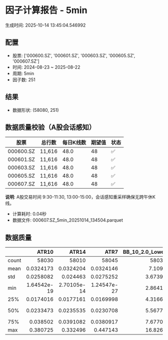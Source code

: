 # 因子计算报告 - 5min

生成时间: 2025-10-14 13:45:04.546992

## 配置

- 股票: ['000600.SZ', '000601.SZ', '000603.SZ', '000605.SZ', '000607.SZ']
- 时间: 2024-08-23 ~ 2025-08-22
- 周期: 5min
- 因子数: 251

## 结果

- 数据形状: (58080, 251)

## 数据质量校验（A股会话感知）

| 股票 | 总行数 | 每日K线数 | 期望值 | 状态 |
|------|--------|----------|--------|------|
| 000600.SZ | 11,616 | 48.0 | 48 | ✅ |
| 000601.SZ | 11,616 | 48.0 | 48 | ✅ |
| 000603.SZ | 11,616 | 48.0 | 48 | ✅ |
| 000605.SZ | 11,616 | 48.0 | 48 | ✅ |
| 000607.SZ | 11,616 | 48.0 | 48 | ✅ |

**说明**: A股交易时间 9:30-11:30, 13:00-15:00，会话感知重采样确保无跨午休K线。
- 计算耗时: 0.04秒
- 数据文件: 000607.SZ_5min_20251014_134504.parquet

## 数据质量

|       |           ATR10 |           ATR14 |            ATR7 |   BB_10_2.0_Lower |   BB_10_2.0_Middle |   BB_10_2.0_Upper |   BB_10_2.0_Width |   BB_15_2.0_Lower |   BB_15_2.0_Middle |   BB_15_2.0_Upper |   BB_15_2.0_Width |   BB_20_2.0_Lower |   BB_20_2.0_Middle |   BB_20_2.0_Upper |   BB_20_2.0_Width |     BOLB_20 |        CCI10 |        CCI14 |        CCI20 |       EMA12 |       EMA15 |       EMA20 |        EMA3 |        EMA5 |        EMA8 |     FIXLB10 |      FIXLB3 |      FIXLB5 |      FIXLB8 |      FMAX10 |      FMAX15 |      FMAX20 |       FMAX5 |     FMEAN10 |     FMEAN15 |     FMEAN20 |      FMEAN5 |      FMIN10 |      FMIN15 |      FMIN20 |       FMIN5 |      FSTD10 |      FSTD15 |      FSTD20 |       FSTD5 |     LEXLB10 |      LEXLB3 |      LEXLB5 |      LEXLB8 |        MA10 |        MA15 |        MA20 |         MA3 |         MA5 |         MA8 |            MACD |    MACD_12_26_9 |     MACD_6_13_4 |     MACD_8_17_5 |       MACD_HIST |     MACD_SIGNAL |    MEANLB10 |     MEANLB3 |     MEANLB5 |     MEANLB8 |         MSTD10 |        MSTD15 |          MSTD5 |       Momentum1 |      Momentum10 |      Momentum12 |      Momentum15 |      Momentum20 |       Momentum3 |       Momentum5 |       Momentum8 |               OBV |   OBV_SMA10 |   OBV_SMA15 |   OBV_SMA20 |    OBV_SMA5 |   Position10 |   Position12 |   Position15 |   Position20 |   Position25 |   Position30 |    Position5 |    Position8 |        RAND |      RANDNX |       RANDX |       RPROB |     RPROBCX |     RPROBNX |      RPROBX |          RSI |      RSI10 |        RSI14 |       RSI7 |        STCX |           STOCH |     STOCH_10_14 |     STOCH_14_20 |      STOCH_7_10 |         STX |   TA_ADXR_14 |   TA_ADX_14 |   TA_APO_fastperiod12_matype0_slowperiod26 |   TA_AROONOSC_14 |   TA_AROON_14_down |   TA_AROON_14_up |    TA_CCI_14 |   TA_CDL2CROWS |   TA_CDL3BLACKCROWS |   TA_CDL3INSIDE |   TA_CDL3LINESTRIKE |   TA_CDL3OUTSIDE |   TA_CDL3STARSINSOUTH |   TA_CDL3WHITESOLDIERS |   TA_CDLABANDONEDBABY |   TA_CDLADVANCEBLOCK |   TA_CDLBELTHOLD |   TA_CDLBREAKAWAY |   TA_CDLCLOSINGMARUBOZU |   TA_CDLCONCEALBABYSWALL |   TA_CDLCOUNTERATTACK |   TA_CDLDARKCLOUDCOVER |   TA_CDLDOJI |   TA_CDLDOJISTAR |   TA_CDLDRAGONFLYDOJI |   TA_CDLENGULFING |   TA_CDLEVENINGDOJISTAR |   TA_CDLEVENINGSTAR |   TA_CDLGAPSIDESIDEWHITE |   TA_CDLGRAVESTONEDOJI |   TA_CDLHAMMER |   TA_CDLHANGINGMAN |   TA_CDLHARAMI |   TA_CDLHARAMICROSS |   TA_CDLHIGHWAVE |   TA_CDLHIKKAKE |   TA_CDLHOMINGPIGEON |   TA_CDLIDENTICAL3CROWS |   TA_CDLINNECK |   TA_CDLINVERTEDHAMMER |   TA_CDLKICKING |   TA_CDLKICKINGBYLENGTH |   TA_CDLLADDERBOTTOM |   TA_CDLLONGLEGGEDDOJI |   TA_CDLLONGLINE |   TA_CDLMARUBOZU |   TA_CDLMATCHINGLOW |   TA_CDLMATHOLD |   TA_CDLMORNINGDOJISTAR |   TA_CDLMORNINGSTAR |   TA_CDLONNECK |   TA_CDLPIERCING |   TA_CDLRICKSHAWMAN |   TA_CDLRISEFALL3METHODS |   TA_CDLSEPARATINGLINES |   TA_CDLSHOOTINGSTAR |   TA_CDLSHORTLINE |   TA_CDLSPINNINGTOP |   TA_CDLSTALLEDPATTERN |   TA_CDLSTICKSANDWICH |   TA_CDLTAKURI |   TA_CDLTASUKIGAP |   TA_CDLTHRUSTING |   TA_CDLTRISTAR |   TA_CDLUNIQUE3RIVER |   TA_CDLUPSIDEGAP2CROWS |   TA_CDLXSIDEGAP3METHODS |   TA_DEMA_10 |   TA_DEMA_20 |   TA_DEMA_5 |    TA_DX_14 |   TA_EMA_10 |   TA_EMA_20 |   TA_EMA_30 |    TA_EMA_5 |   TA_EMA_60 |   TA_KAMA_10 |   TA_KAMA_20 |   TA_MFI_14 |   TA_MIDPRICE_10 |   TA_MIDPRICE_20 |   TA_MIDPRICE_5 |   TA_MOM_10 |   TA_ROCP_10 |   TA_ROCR100_10 |   TA_ROCR_10 |     TA_ROC_10 |    TA_RSI_14 |      TA_SAR |   TA_SMA_10 |   TA_SMA_20 |   TA_SMA_30 |    TA_SMA_5 |   TA_SMA_60 |   TA_STOCHF_D |   TA_STOCHF_K |   TA_STOCHRSI_fastd_period3_fastk_period5_timeperiod14_D |   TA_STOCHRSI_fastd_period3_fastk_period5_timeperiod14_K |   TA_STOCH_D |   TA_STOCH_K |    TA_T3_10 |    TA_T3_20 |     TA_T3_5 |   TA_TEMA_10 |   TA_TEMA_20 |   TA_TEMA_5 |   TA_TRIMA_10 |   TA_TRIMA_20 |   TA_TRIMA_5 |   TA_TRIX_14 |   TA_ULTOSC_timeperiod17_timeperiod214_timeperiod328 |   TA_WILLR_14 |   TA_WMA_10 |   TA_WMA_20 |    TA_WMA_5 |       TRENDLB10 |      TRENDLB3 |      TRENDLB5 |      TRENDLB8 |         Trend10 |         Trend12 |       Trend15 |       Trend20 |        Trend25 |        Trend5 |        Trend8 |      VWAP10 |      VWAP15 |      VWAP20 |      VWAP25 |      VWAP30 |   Volume_Momentum10 |   Volume_Momentum15 |   Volume_Momentum20 |   Volume_Momentum25 |   Volume_Momentum30 |   Volume_Ratio10 |   Volume_Ratio15 |   Volume_Ratio20 |   Volume_Ratio25 |   Volume_Ratio30 |    WILLR14 |    WILLR18 |    WILLR21 |     WILLR9 |
|:------|----------------:|----------------:|----------------:|------------------:|-------------------:|------------------:|------------------:|------------------:|-------------------:|------------------:|------------------:|------------------:|-------------------:|------------------:|------------------:|------------:|-------------:|-------------:|-------------:|------------:|------------:|------------:|------------:|------------:|------------:|------------:|------------:|------------:|------------:|------------:|------------:|------------:|------------:|------------:|------------:|------------:|------------:|------------:|------------:|------------:|------------:|------------:|------------:|------------:|------------:|------------:|------------:|------------:|------------:|------------:|------------:|------------:|------------:|------------:|------------:|----------------:|----------------:|----------------:|----------------:|----------------:|----------------:|------------:|------------:|------------:|------------:|---------------:|--------------:|---------------:|----------------:|----------------:|----------------:|----------------:|----------------:|----------------:|----------------:|----------------:|------------------:|------------:|------------:|------------:|------------:|-------------:|-------------:|-------------:|-------------:|-------------:|-------------:|-------------:|-------------:|------------:|------------:|------------:|------------:|------------:|------------:|------------:|-------------:|-----------:|-------------:|-----------:|------------:|----------------:|----------------:|----------------:|----------------:|------------:|-------------:|------------:|-------------------------------------------:|-----------------:|-------------------:|-----------------:|-------------:|---------------:|--------------------:|----------------:|--------------------:|-----------------:|----------------------:|-----------------------:|----------------------:|---------------------:|-----------------:|------------------:|------------------------:|-------------------------:|----------------------:|-----------------------:|-------------:|-----------------:|----------------------:|------------------:|------------------------:|--------------------:|-------------------------:|-----------------------:|---------------:|-------------------:|---------------:|--------------------:|-----------------:|----------------:|---------------------:|------------------------:|---------------:|-----------------------:|----------------:|------------------------:|---------------------:|-----------------------:|-----------------:|-----------------:|--------------------:|----------------:|------------------------:|--------------------:|---------------:|-----------------:|--------------------:|-------------------------:|------------------------:|---------------------:|------------------:|--------------------:|-----------------------:|----------------------:|---------------:|------------------:|------------------:|----------------:|---------------------:|------------------------:|-------------------------:|-------------:|-------------:|------------:|------------:|------------:|------------:|------------:|------------:|------------:|-------------:|-------------:|------------:|-----------------:|-----------------:|----------------:|------------:|-------------:|----------------:|-------------:|--------------:|-------------:|------------:|------------:|------------:|------------:|------------:|------------:|--------------:|--------------:|---------------------------------------------------------:|---------------------------------------------------------:|-------------:|-------------:|------------:|------------:|------------:|-------------:|-------------:|------------:|--------------:|--------------:|-------------:|-------------:|-----------------------------------------------------:|--------------:|------------:|------------:|------------:|----------------:|--------------:|--------------:|--------------:|----------------:|----------------:|--------------:|--------------:|---------------:|--------------:|--------------:|------------:|------------:|------------:|------------:|------------:|--------------------:|--------------------:|--------------------:|--------------------:|--------------------:|-----------------:|-----------------:|-----------------:|-----------------:|-----------------:|-----------:|-----------:|-----------:|-----------:|
| count | 58030           | 58010           | 58045           |       58035       |        58035       |       58035       |       58035       |       58010       |        58010       |       58010       |       58010       |       57985       |        57985       |       57985       |       57985       | 58080       | 57990        | 57950        | 57890        | 58080       | 58080       | 58080       | 58080       | 58080       | 58080       | 58080       | 58080       | 58080       | 58080       | 58035       | 58010       | 57985       | 58060       | 58080       | 58080       | 58080       | 58080       | 58080       | 58080       | 58080       | 58080       | 58080       | 58080       | 58080       | 58080       | 58080       | 58080       | 58080       | 58080       | 58035       | 58010       | 57985       | 58070       | 58060       | 58045       | 57915           | 57915           | 58005           | 57980           | 57915           | 57915           | 58080       | 58080       | 58080       | 58080       | 58035          | 58010         | 58060          | 58030           | 58030           | 58030           | 58030           | 58030           | 58030           | 58030           | 58030           |   58080           | 58035       | 58010       | 57985       | 58060       | 58035        | 58025        | 58010        | 57985        | 57960        | 57935        | 58060        | 58045        | 58080       | 58080       | 58080       | 58080       | 58080       | 58080       | 58080       | 58010        | 58030      | 58010        | 58045      | 58080       | 57995           | 57905           | 57825           | 57960           | 58080       |  57945       | 57945       |                                58025       |      58080       |        58080       |      58080       | 57950        |          58080 |       58080         |   58080         |      58080          |     58080        |            58065      |          58080         |        58080          |          58080       |     58080        |    58080          |             58080       |                    58080 |          58080        |           58080        |   58080      |    58080         |           58080       |       58080       |            58080        |        58080        |            58080         |            58080       |    58080       |        58080       |   58080        |        58080        |       58080      |    58080        |        58080         |            58080        |   58080        |            58080       |  58080          |          58080          |                58080 |             58080      |       58080      |     58080        |          58080      |           58080 |           58080         |        58080        |   58080        |    58080         |          58080      |             58080        |             58080       |         58080        |      58080        |          58080      |           58080        |          58080        |    58080       |    58080          |      58080        |   58080         |       58080          |          58080          |            58080         |  58080       |  58080       | 58080       | 58080       | 58080       | 58080       | 58080       | 58080       | 58080       |  58035       |  57985       | 58080       |      58080       |      58080       |     58080       | 58080       |  58080       |     58080       |  58080       | 58030         | 58010        | 58080       | 58035       | 57985       | 57935       | 58060       | 57785       |   58080       |   58080       |                                              58080       |                                              58080       |  58080       |  58080       | 58080       | 58080       | 58080       |  58080       |  58080       | 58080       |   58035       |   57985       |  58060       |  58080       |                                          58080       |    58015      | 58035       | 57985       | 58060       | 58035           | 58070         | 58060         | 58045         | 58035           | 58025           | 58010         | 57985         | 57960          | 58060         | 58045         | 57985       | 57985       | 57985       | 57985       | 57985       |     58030           |     58030           |     58030           |     58030           |     58030           |      58080       |      58080       |      58080       |      58080       |      58080       | 58015      | 57995      | 57980      | 58040      |
| mean  |     0.0324173   |     0.0324204   |     0.0324146   |           7.1094  |            7.1146  |           7.1198  |           7.1146  |           7.10823 |            7.11477 |           7.12131 |           7.11477 |           7.10724 |            7.11494 |           7.12264 |           7.11494 |     7.11431 |    -0.589728 |     0.196644 |     1.34883  |     7.11283 |     7.11243 |     7.11176 |     7.11404 |     7.11377 |     7.11337 |     7.11431 |     7.11431 |     7.11431 |     7.11431 |     7.1146  |     7.11477 |     7.11494 |     7.11444 |     7.11431 |     7.11431 |     7.11431 |     7.11431 |     7.11431 |     7.11431 |     7.11431 |     7.11431 |     7.11431 |     7.11431 |     7.11431 |     7.11431 |     7.11431 |     7.11431 |     7.11431 |     7.11431 |     7.1146  |     7.11477 |     7.11494 |     7.11438 |     7.11444 |     7.11454 |     0.00187889  |     0.00187889  |     0.000942549 |     0.00121016  |     2.32901e-06 |     0.00187656  |     7.11431 |     7.11431 |     7.11431 |     7.11431 |     0.0274003  |     0.033841  |     0.0194168  |     0.000505147 |     0.000505147 |     0.000505147 |     0.000505147 |     0.000505147 |     0.000505147 |     0.000505147 |     0.000505147 |  782179           |     7.1146  |     7.11477 |     7.11494 |     7.11444 |     0.463449 |     0.463669 |     0.464545 |     0.466566 |     0.46904  |     0.471827 |     0.462952 |     0.463096 |     7.11431 |     7.11431 |     7.11431 |     7.11431 |     7.11431 |     7.11431 |     7.11431 |    50.5291   |    50.2913 |    50.5291   |    50.0408 |     7.11431 |    46.4149      |    46.3085      |    46.3839      |    46.2893      |     7.11431 |     29.3351  |    29.3351  |                                    7.11467 |          7.11431 |            7.11431 |          7.11431 |     0.196644 |              0 |          -0.0137741 |      -0.0206612 |          0.00860882 |        -0.337466 |               49.3975 |              0.0860882 |           -0.00344353 |             -0.24449 |        -0.556129 |        0.00172176 |                -1.17769 |                        0 |             -0.036157 |              -0.065427 |      32.0403 |       -0.0585399 |               7.76171 |          -5.73003 |               -0.094697 |           -0.148072 |                0.0499311 |                8.43492 |        1.58574 |           -4.81405 |       0.319215 |            0.393595 |          10.186  |        0.464876 |            0.0792011 |               -0.213499 |      -0.179063 |                1.59952 |     -0.00172176 |              0.00172176 |                    0 |                28.5003 |          -1.1949 |        -0.933196 |              3.0303 |               0 |               0.0705923 |            0.108471 |      -0.246212 |        0.0447658 |             11.1536 |                 0        |                -2.43629 |            -0.382231 |          0.812672 |             10.1894 |              -0.115358 |              0.110193 |        7.75482 |       -0.00688705 |         -0.130854 |      -0.0309917 |           0.00688705 |             -0.00172176 |               -0.0154959 |      7.1131  |      7.11176 |     7.11377 |     7.11431 |     7.1131  |     7.11176 |     7.11042 |     7.11377 |     7.10642 |      7.1146  |      7.11494 |     7.11431 |          7.11431 |          7.11431 |         7.11431 |     7.11431 |      7.11431 |         7.11431 |      7.11431 |     0.0505147 |    50.5291   |     7.11431 |     7.1146  |     7.11494 |     7.11528 |     7.11444 |     7.11632 |       7.11431 |       7.11431 |                                                  7.11431 |                                                  7.11431 |      7.11431 |      7.11431 |     7.11431 |     7.11431 |     7.11431 |      7.1131  |      7.11176 |     7.11377 |       7.1146  |       7.11494 |      7.11444 |      7.11431 |                                              7.11431 |      -51.3688 |     7.1146  |     7.11494 |     7.11444 |    -0.033562    |    -0.0262748 |    -0.0323033 |    -0.0352328 |    -0.033562    |    -0.0305739   |    -0.0247336 |    -0.0147663 |    -0.00450444 |    -0.0323033 |    -0.0352328 |     7.03396 |     7.03396 |     7.03396 |     7.03396 |     7.03396 |         0.000505147 |         0.000505147 |         0.000505147 |         0.000505147 |         0.000505147 |          7.11431 |          7.11431 |          7.11431 |          7.11431 |          7.11431 |   -51.3688 |   -51.4682 |   -51.5194 |   -51.11   |
| std   |     0.0258082   |     0.024463    |     0.0275252   |           3.67392 |            3.67658 |           3.67926 |           3.67658 |           3.67296 |            3.67635 |           3.67977 |           3.67635 |           3.67211 |            3.67613 |           3.68019 |           3.67613 |     3.67704 |    92.2924   |    97.235    |   103.144    |     3.67595 |     3.67567 |     3.67522 |     3.67681 |     3.67661 |     3.67632 |     3.67704 |     3.67704 |     3.67704 |     3.67704 |     3.67658 |     3.67635 |     3.67613 |     3.67682 |     3.67704 |     3.67704 |     3.67704 |     3.67704 |     3.67704 |     3.67704 |     3.67704 |     3.67704 |     3.67704 |     3.67704 |     3.67704 |     3.67704 |     3.67704 |     3.67704 |     3.67704 |     3.67704 |     3.67658 |     3.67635 |     3.67613 |     3.67692 |     3.67682 |     3.67668 |     0.0394677   |     0.0394677   |     0.0286429   |     0.0316721   |     0.0121552   |     0.0370534   |     3.67704 |     3.67704 |     3.67704 |     3.67704 |     0.0425098  |     0.0497625 |     0.0327339  |     0.0139989   |     0.0139989   |     0.0139989   |     0.0139989   |     0.0139989   |     0.0139989   |     0.0139989   |     0.0139989   |       1.01938e+06 |     3.67658 |     3.67635 |     3.67613 |     3.67682 |     0.307675 |     0.30492  |     0.302069 |     0.299265 |     0.297562 |     0.296915 |     0.32357  |     0.311908 |     3.67704 |     3.67704 |     3.67704 |     3.67704 |     3.67704 |     3.67704 |     3.67704 |    13.0562   |    14.993  |    13.0562   |    17.3911 |     3.67704 |    27.7369      |    19.5209      |    19.0783      |    19.8011      |     3.67704 |     13.7982  |    13.7982  |                                    3.67649 |          3.67704 |            3.67704 |          3.67704 |    97.235    |              0 |           1.17356   |       5.28135   |          1.37619    |         8.61786  |               25.9104 |              2.93284   |            0.586811   |              4.93859 |        52.4757   |        0.414941   |                51.6968  |                        0 |              7.88387  |               2.55706  |      46.6635 |       11.0408    |              26.757   |          30.747   |                3.07586  |            3.84519  |               10.9705    |               27.7913  |       12.4925  |           21.4065  |      32.9647   |           27.3482   |          34.3914 |       18.9641   |            2.81318   |                4.6157   |       4.22783  |               12.5458  |      1.09784    |              1.09784    |                    0 |                45.142  |          45.4885 |        41.6869   |             17.1421 |               0 |               2.65601   |            3.29174  |       4.95591  |        2.11534   |             31.4797 |                 0.586821 |                16.7245  |             6.17071  |         32.2329   |             35.5959 |               3.39451  |              3.31773  |       26.7462  |        1.17362    |          3.61504  |       5.92652   |           0.829861   |              0.414941   |                1.90145   |      3.67613 |      3.67522 |     3.67661 |     3.67704 |     3.67613 |     3.67522 |     3.67432 |     3.67661 |     3.67159 |      3.67658 |      3.67613 |     3.67704 |          3.67704 |          3.67704 |         3.67704 |     3.67704 |      3.67704 |         3.67704 |      3.67704 |     1.39989   |    13.0562   |     3.67704 |     3.67658 |     3.67613 |     3.6757  |     3.67682 |     3.67446 |       3.67704 |       3.67704 |                                                  3.67704 |                                                  3.67704 |      3.67704 |      3.67704 |     3.67704 |     3.67704 |     3.67704 |      3.67613 |      3.67522 |     3.67661 |       3.67658 |       3.67613 |      3.67682 |      3.67704 |                                              3.67704 |       30.4731 |     3.67658 |     3.67613 |     3.67682 |     1.14629     |     0.797704  |     0.977615  |     1.09707   |     1.14629     |     1.18367     |     1.2275    |     1.27827   |     1.31467    |     0.977615  |     1.09707   |     3.68541 |     3.68541 |     3.68541 |     3.68541 |     3.68541 |         0.0139989   |         0.0139989   |         0.0139989   |         0.0139989   |         0.0139989   |          3.67704 |          3.67704 |          3.67704 |          3.67704 |          3.67704 |    30.4731 |    30.1842 |    30.0297 |    31.1659 |
| min   |     1.64542e-19 |     2.70105e-14 |     1.24547e-27 |           2.86417 |            2.866   |           2.86783 |           2.866   |           2.86807 |            2.87    |           2.87193 |           2.87    |           2.86968 |            2.8715  |           2.87332 |           2.8715  |     2.85    |  -666.663    |  -933.326    | -1333.32     |     2.8665  |     2.86806 |     2.87045 |     2.85894 |     2.86141 |     2.86394 |     2.85    |     2.85    |     2.85    |     2.85    |     2.866   |     2.87    |     2.8715  |     2.86    |     2.85    |     2.85    |     2.85    |     2.85    |     2.85    |     2.85    |     2.85    |     2.85    |     2.85    |     2.85    |     2.85    |     2.85    |     2.85    |     2.85    |     2.85    |     2.85    |     2.866   |     2.87    |     2.8715  |     2.85667 |     2.86    |     2.865   |    -0.446951    |    -0.446951    |    -0.436091    |    -0.428195    |    -0.182742    |    -0.393653    |     2.85    |     2.85    |     2.85    |     2.85    |     0          |     0         |     0          |    -0.124797    |    -0.124797    |    -0.124797    |    -0.124797    |    -0.124797    |    -0.124797    |    -0.124797    |    -0.124797    | -679339           |     2.866   |     2.87    |     2.8715  |     2.86    |     0        |     0        |     0        |     0        |     0        |     0        |     0        |     0        |     2.85    |     2.85    |     2.85    |     2.85    |     2.85    |     2.85    |     2.85    |     0.068883 |     0      |     0.068883 |     0      |     2.85    |    -6.63173e-13 |    -4.22265e-13 |    -2.63528e-13 |    -3.99325e-13 |     2.85    |      6.18443 |     6.18443 |                                    2.8675  |          2.85    |            2.85    |          2.85    |  -933.326    |              0 |        -100         |    -100         |       -100          |      -100        |                0      |              0         |         -100          |           -100       |      -100        |        0          |              -100       |                        0 |           -100        |            -100        |       0      |     -100         |               0       |        -100       |             -100        |         -100        |             -100         |                0       |        0       |         -100       |    -100        |         -100        |        -100      |     -200        |            0         |             -100        |    -100        |                0       |   -100          |           -100          |                    0 |                 0      |        -100      |      -100        |              0      |               0 |               0         |            0        |    -100        |        0         |              0      |              -100        |              -100       |          -100        |       -100        |           -100      |            -100        |              0        |        0       |     -100          |       -100        |    -100         |           0          |           -100          |             -100         |      2.86531 |      2.87045 |     2.86141 |     2.85    |     2.86531 |     2.87045 |     2.87505 |     2.86141 |     2.88832 |      2.866   |      2.8715  |     2.85    |          2.85    |          2.85    |         2.85    |     2.85    |      2.85    |         2.85    |      2.85    |   -12.4797    |     0.068883 |     2.85    |     2.866   |     2.8715  |     2.87267 |     2.86    |     2.8885  |       2.85    |       2.85    |                                                  2.85    |                                                  2.85    |      2.85    |      2.85    |     2.85    |     2.85    |     2.85    |      2.86531 |      2.87045 |     2.86141 |       2.866   |       2.8715  |      2.86    |      2.85    |                                              2.85    |     -100      |     2.866   |     2.8715  |     2.86    |    -2.84605     |    -1.1547    |    -1.78885   |    -2.47487   |    -2.84605     |    -3.17543     |    -3.61478   |    -4.24853   |    -4.8        |    -1.78885   |    -2.47487   |     0       |     0       |     0       |     0       |     0       |        -0.124797    |        -0.124797    |        -0.124797    |        -0.124797    |        -0.124797    |          2.85    |          2.85    |          2.85    |          2.85    |          2.85    |  -100      |  -100      |  -100      |  -100      |
| 25%   |     0.0174016   |     0.0177161   |     0.0169998   |           4.31669 |            4.32    |           4.32374 |           4.32    |           4.31522 |            4.32    |           4.32415 |           4.32    |           4.31496 |            4.3195  |           4.32489 |           4.3195  |     4.32    |   -59.7619   |   -59.0619   |   -58.17     |     4.31952 |     4.31995 |     4.31954 |     4.32036 |     4.32023 |     4.31991 |     4.32    |     4.32    |     4.32    |     4.32    |     4.32    |     4.32    |     4.3195  |     4.32    |     4.32    |     4.32    |     4.32    |     4.32    |     4.32    |     4.32    |     4.32    |     4.32    |     4.32    |     4.32    |     4.32    |     4.32    |     4.32    |     4.32    |     4.32    |     4.32    |     4.32    |     4.32    |     4.3195  |     4.32    |     4.32    |     4.32    |    -0.0104744   |    -0.0104744   |    -0.00708957  |    -0.008088    |    -0.00332106  |    -0.00997314  |     4.32    |     4.32    |     4.32    |     4.32    |     0.00948683 |     0.0112546 |     0.00707107 |    -0.00464396  |    -0.00464396  |    -0.00464396  |    -0.00464396  |    -0.00464396  |    -0.00464396  |    -0.00464396  |    -0.00464396  |   79459           |     4.32    |     4.32    |     4.3195  |     4.32    |     0.2      |     0.2      |     0.2      |     0.2      |     0.2      |     0.205882 |     0.2      |     0.2      |     4.32    |     4.32    |     4.32    |     4.32    |     4.32    |     4.32    |     4.32    |    42.3634   |    40.8405 |    42.3634   |    38.6245 |     4.32    |    22.2222      |    31.9728      |    32.4583      |    31.9881      |     4.32    |     19.4419  |    19.4419  |                                    4.32    |          4.32    |            4.32    |          4.32    |   -59.0619   |              0 |           0         |       0         |          0          |         0        |               29.3189 |              0         |            0          |              0       |         0        |        0          |                 0       |                        0 |              0        |               0        |       0      |        0         |               0       |           0       |                0        |            0        |                0         |                0       |        0       |            0       |       0        |            0        |           0      |        0        |            0         |                0        |       0        |                0       |      0          |              0          |                    0 |                 0      |           0      |         0        |              0      |               0 |               0         |            0        |       0        |        0         |              0      |                 0        |                 0       |             0        |          0        |              0      |               0        |              0        |        0       |        0          |          0        |       0         |           0          |              0          |                0         |      4.3197  |      4.31954 |     4.32023 |     4.32    |     4.3197  |     4.31954 |     4.31944 |     4.32023 |     4.32149 |      4.32    |      4.3195  |     4.32    |          4.32    |          4.32    |         4.32    |     4.32    |      4.32    |         4.32    |      4.32    |    -0.464396  |    42.3634   |     4.32    |     4.32    |     4.3195  |     4.32033 |     4.32    |     4.32117 |       4.32    |       4.32    |                                                  4.32    |                                                  4.32    |      4.32    |      4.32    |     4.32    |     4.32    |     4.32    |      4.3197  |      4.31954 |     4.32023 |       4.32    |       4.3195  |      4.32    |      4.32    |                                              4.32    |      -76.9231 |     4.32    |     4.3195  |     4.32    |    -0.948682    |    -0.57735   |    -0.883541  |    -0.935413  |    -0.948682    |    -0.972579    |    -0.976315  |    -0.996066  |    -1.00584    |    -0.883541  |    -0.935413  |     4.29787 |     4.29787 |     4.29787 |     4.29787 |     4.29787 |        -0.00464396  |        -0.00464396  |        -0.00464396  |        -0.00464396  |        -0.00464396  |          4.32    |          4.32    |          4.32    |          4.32    |          4.32    |   -76.9231 |   -77.591  |   -77.7778 |   -75      |
| 50%   |     0.0233473   |     0.0235535   |     0.0230708   |           5.56772 |            5.572   |           5.57533 |           5.572   |           5.56725 |            5.572   |           5.57738 |           5.572   |           5.56506 |            5.573   |           5.57861 |           5.573   |     5.57    |    -1.35017  |    -1.14514  |    -0.824649 |     5.57052 |     5.57063 |     5.56886 |     5.57016 |     5.57091 |     5.57043 |     5.57    |     5.57    |     5.57    |     5.57    |     5.572   |     5.572   |     5.573   |     5.572   |     5.57    |     5.57    |     5.57    |     5.57    |     5.57    |     5.57    |     5.57    |     5.57    |     5.57    |     5.57    |     5.57    |     5.57    |     5.57    |     5.57    |     5.57    |     5.57    |     5.572   |     5.572   |     5.573   |     5.57    |     5.572   |     5.57125 |     0.000103246 |     0.000103246 |    -5.79131e-05 |    -4.58148e-08 |    -0.000140538 |     0.000176782 |     5.57    |     5.57    |     5.57    |     5.57    |     0.0156347  |     0.0193465 |     0.0114018  |     0           |     0           |     0           |     0           |     0           |     0           |     0           |     0           |  462060           |     5.572   |     5.572   |     5.573   |     5.572   |     0.475    |     0.462963 |     0.461538 |     0.461538 |     0.461538 |     0.466667 |     0.5      |     0.5      |     5.57    |     5.57    |     5.57    |     5.57    |     5.57    |     5.57    |     5.57    |    50.1236   |    49.6993 |    50.1236   |    49.4151 |     5.57    |    45.4545      |    46.4368      |    46.4345      |    46.5468      |     5.57    |     26.3391  |    26.3391  |                                    5.5725  |          5.57    |            5.57    |          5.57    |    -1.14514  |              0 |           0         |       0         |          0          |         0        |               48.6616 |              0         |            0          |              0       |         0        |        0          |                 0       |                        0 |              0        |               0        |       0      |        0         |               0       |           0       |                0        |            0        |                0         |                0       |        0       |            0       |       0        |            0        |           0      |        0        |            0         |                0        |       0        |                0       |      0          |              0          |                    0 |                 0      |           0      |         0        |              0      |               0 |               0         |            0        |       0        |        0         |              0      |                 0        |                 0       |             0        |          0        |              0      |               0        |              0        |        0       |        0          |          0        |       0         |           0          |              0          |                0         |      5.5703  |      5.56886 |     5.57091 |     5.57    |     5.5703  |     5.56886 |     5.56812 |     5.57091 |     5.56638 |      5.572   |      5.573   |     5.57    |          5.57    |          5.57    |         5.57    |     5.57    |      5.57    |         5.57    |      5.57    |     0         |    50.1236   |     5.57    |     5.572   |     5.573   |     5.57233 |     5.572   |     5.56983 |       5.57    |       5.57    |                                                  5.57    |                                                  5.57    |      5.57    |      5.57    |     5.57    |     5.57    |     5.57    |      5.5703  |      5.56886 |     5.57091 |       5.572   |       5.573   |      5.572   |      5.57    |                                              5.57    |      -50      |     5.572   |     5.573   |     5.572   |    -4.32244e-14 |     0         |     0         |     0         |    -4.32244e-14 |    -3.29345e-14 |     0         |     0         |     0          |     0         |     0         |     5.54699 |     5.54699 |     5.54699 |     5.54699 |     5.54699 |         0           |         0           |         0           |         0           |         0           |          5.57    |          5.57    |          5.57    |          5.57    |          5.57    |   -50      |   -50      |   -50      |   -50      |
| 75%   |     0.038502    |     0.0391082   |     0.0380917   |           7.67703 |            7.682   |           7.68682 |           7.682   |           7.67478 |            7.68067 |           7.68683 |           7.68067 |           7.67388 |            7.6815  |           7.68782 |           7.6815  |     7.68    |    55.1082   |    55.5468   |    56.0602   |     7.67913 |     7.67939 |     7.67696 |     7.68176 |     7.68075 |     7.67965 |     7.68    |     7.68    |     7.68    |     7.68    |     7.682   |     7.68067 |     7.6815  |     7.6825  |     7.68    |     7.68    |     7.68    |     7.68    |     7.68    |     7.68    |     7.68    |     7.68    |     7.68    |     7.68    |     7.68    |     7.68    |     7.68    |     7.68    |     7.68    |     7.68    |     7.682   |     7.68067 |     7.6815  |     7.68333 |     7.6825  |     7.6825  |     0.0117501   |     0.0117501   |     0.00721632  |     0.00859417  |     0.00319274  |     0.0114367   |     7.68    |     7.68    |     7.68    |     7.68    |     0.0292309  |     0.036684  |     0.0204939  |     0.00445293  |     0.00445293  |     0.00445293  |     0.00445293  |     0.00445293  |     0.00445293  |     0.00445293  |     0.00445293  |       1.26477e+06 |     7.682   |     7.68067 |     7.6815  |     7.6825  |     0.714286 |     0.714286 |     0.714286 |     0.714286 |     0.72     |     0.722932 |     0.714286 |     0.714286 |     7.68    |     7.68    |     7.68    |     7.68    |     7.68    |     7.68    |     7.68    |    57.8007   |    59.0965 |    57.8007   |    60.98   |     7.68    |    69.8413      |    60.7856      |    60.4027      |    60.9049      |     7.68    |     35.8024  |    35.8024  |                                    7.68167 |          7.68    |            7.68    |          7.68    |    55.5468   |              0 |           0         |       0         |          0          |         0        |               69.28   |              0         |            0          |              0       |         0        |        0          |                 0       |                        0 |              0        |               0        |     100      |        0         |               0       |           0       |                0        |            0        |                0         |                0       |        0       |            0       |       0        |            0        |           0      |        0        |            0         |                0        |       0        |                0       |      0          |              0          |                    0 |               100      |           0      |         0        |              0      |               0 |               0         |            0        |       0        |        0         |              0      |                 0        |                 0       |             0        |          0        |              0      |               0        |              0        |        0       |        0          |          0        |       0         |           0          |              0          |                0         |      7.6798  |      7.67696 |     7.68075 |     7.68    |     7.6798  |     7.67696 |     7.6763  |     7.68075 |     7.68025 |      7.682   |      7.6815  |     7.68    |          7.68    |          7.68    |         7.68    |     7.68    |      7.68    |         7.68    |      7.68    |     0.445293  |    57.8007   |     7.68    |     7.682   |     7.6815  |     7.68233 |     7.6825  |     7.69167 |       7.68    |       7.68    |                                                  7.68    |                                                  7.68    |      7.68    |      7.68    |     7.68    |     7.68    |     7.68    |      7.6798  |      7.67696 |     7.68075 |       7.682   |       7.6815  |      7.6825  |      7.68    |                                              7.68    |      -25      |     7.682   |     7.6815  |     7.6825  |     0.866025    |     0.57735   |     0.730296  |     0.840027  |     0.866025    |     0.883832    |     0.908971  |     0.940427  |     0.961443   |     0.730296  |     0.840027  |     7.63939 |     7.63939 |     7.63939 |     7.63939 |     7.63939 |         0.00445293  |         0.00445293  |         0.00445293  |         0.00445293  |         0.00445293  |          7.68    |          7.68    |          7.68    |          7.68    |          7.68    |   -25      |   -25      |   -25      |   -25      |
| max   |     0.380725    |     0.332496    |     0.447143    |          16.8262  |           16.852   |          16.8778  |          16.852   |          16.7929  |           16.8167  |          16.8404  |          16.8167  |          16.7655  |           16.7885  |          16.8115  |          16.7885  |    17.09    |   666.663    |   933.326    |  1333.32     |    16.7801  |    16.7519  |    16.7333  |    16.9805  |    16.8949  |    16.8399  |    17.09    |    17.09    |    17.09    |    17.09    |    16.852   |    16.8167  |    16.7885  |    16.95    |    17.09    |    17.09    |    17.09    |    17.09    |    17.09    |    17.09    |    17.09    |    17.09    |    17.09    |    17.09    |    17.09    |    17.09    |    17.09    |    17.09    |    17.09    |    17.09    |    16.852   |    16.8167  |    16.7885  |    17.0233  |    16.95    |    16.8712  |     0.560745    |     0.560745    |     0.58832     |     0.563621    |     0.268499    |     0.483511    |    17.09    |    17.09    |    17.09    |    17.09    |     1.07712    |     1.08537   |     0.900628   |     0.214542    |     0.214542    |     0.214542    |     0.214542    |     0.214542    |     0.214542    |     0.214542    |     0.214542    |       5.33668e+06 |    16.852   |    16.8167  |    16.7885  |    16.95    |     1        |     1        |     1        |     1        |     1        |     1        |     1        |     1        |    17.09    |    17.09    |    17.09    |    17.09    |    17.09    |    17.09    |    17.09    |   100        |   100      |   100        |   100      |    17.09    |   100           |   100           |   100           |   100           |    17.09    |     99.7283  |    99.7283  |                                   16.8292  |         17.09    |           17.09    |         17.09    |   933.326    |              0 |           0         |     100         |        100          |       100        |              100      |            100         |            0          |              0       |       100        |      100          |               100       |                        0 |            100        |               0        |     100      |      100         |             100       |         100       |                0        |            0        |              100         |              100       |      100       |            0       |     100        |          100        |         100      |      200        |          100         |                0        |       0        |              100       |    100          |            100          |                    0 |               100      |         100      |       100        |            100      |               0 |             100         |          100        |       0        |      100         |            100      |               100        |               100       |             0        |        100        |            100      |               0        |            100        |      100       |      100          |          0        |     100         |         100          |              0          |              100         |     16.8074  |     16.7333  |    16.8949  |    17.09    |    16.8074  |    16.7333  |    16.6888  |    16.8949  |    16.5903  |     16.852   |     16.7885  |    17.09    |         17.09    |         17.09    |        17.09    |    17.09    |     17.09    |        17.09    |     17.09    |    21.4542    |   100        |    17.09    |    16.852   |    16.7885  |    16.7373  |    16.95    |    16.5832  |      17.09    |      17.09    |                                                 17.09    |                                                 17.09    |     17.09    |     17.09    |    17.09    |    17.09    |    17.09    |     16.8074  |     16.7333  |    16.8949  |      16.852   |      16.7885  |     16.95    |     17.09    |                                             17.09    |        0      |    16.852   |    16.7885  |    16.95    |     2.84605     |     1.1547    |     1.78885   |     2.47487   |     2.84605     |     3.17543     |     3.61478   |     4.24853   |     4.8        |     1.78885   |     2.47487   |    16.8952  |    16.8952  |    16.8952  |    16.8952  |    16.8952  |         0.214542    |         0.214542    |         0.214542    |         0.214542    |         0.214542    |         17.09    |         17.09    |         17.09    |         17.09    |         17.09    |     0      |     0      |     0      |     0      |